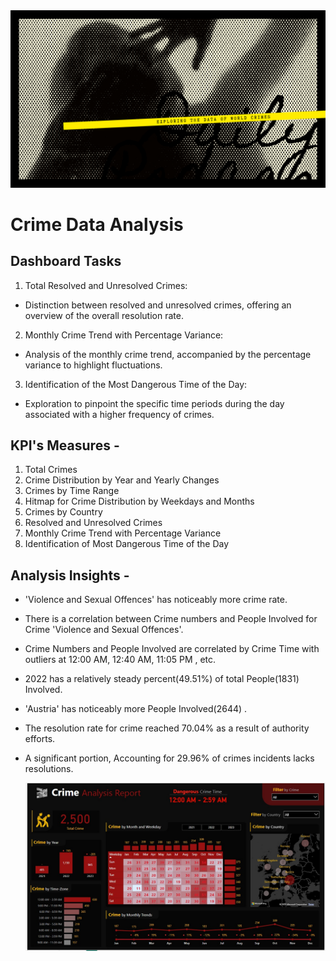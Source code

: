 <img src="CrimeBanner.png">

# Crime Data Analysis

## Dashboard Tasks

1. Total Resolved and Unresolved Crimes:
  - Distinction between resolved and unresolved crimes, offering an overview of the overall resolution rate.
2. Monthly Crime Trend with Percentage Variance:
  - Analysis of the monthly crime trend, accompanied by the percentage variance to highlight fluctuations.
3. Identification of the Most Dangerous Time of the Day:
  - Exploration to pinpoint the specific time periods during the day associated with a higher frequency of crimes.


## KPI's Measures -

1. Total Crimes
2. Crime Distribution by Year and Yearly Changes
3. Crimes by Time Range
4. Hitmap for Crime Distribution by Weekdays and Months
5. Crimes by Country
6. Resolved and Unresolved Crimes
7. Monthly Crime Trend with Percentage Variance
8. Identification of Most Dangerous Time of the Day

## Analysis Insights - 

- 'Violence and Sexual Offences' has noticeably more crime rate.
- There is a correlation between Crime numbers and People Involved for Crime 'Violence and Sexual Offences'.
- Crime Numbers and People Involved are correlated by Crime Time with outliers at 12:00 AM, 12:40 AM, 11:05 PM , etc.
- 2022 has a relatively steady percent(49.51%) of total People(1831) Involved.
- 'Austria' has noticeably more People Involved(2644) .
- The resolution rate for crime reached 70.04% as a result of authority efforts.
- A significant portion, Accounting for 29.96% of crimes incidents lacks resolutions.

  <img src="captures_chrome-capture-2023-11-30.png">

